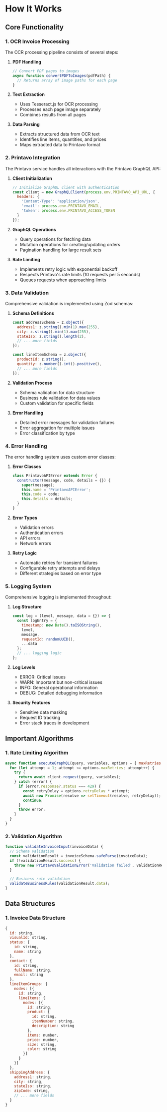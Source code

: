 # How It Works

## Core Functionality

### 1. OCR Invoice Processing

The OCR processing pipeline consists of several steps:

1. **PDF Handling**
   ```javascript
   // Convert PDF pages to images
   async function convertPDFToImages(pdfPath) {
     // Returns array of image paths for each page
   }
   ```

2. **Text Extraction**
   - Uses Tesseract.js for OCR processing
   - Processes each page image separately
   - Combines results from all pages

3. **Data Parsing**
   - Extracts structured data from OCR text
   - Identifies line items, quantities, and prices
   - Maps extracted data to Printavo format

### 2. Printavo Integration

The Printavo service handles all interactions with the Printavo GraphQL API:

1. **Client Initialization**
   ```javascript
   // Initialize GraphQL client with authentication
   const client = new GraphQLClient(process.env.PRINTAVO_API_URL, {
     headers: {
       'Content-Type': 'application/json',
       'email': process.env.PRINTAVO_EMAIL,
       'token': process.env.PRINTAVO_ACCESS_TOKEN
     }
   });
   ```

2. **GraphQL Operations**
   - Query operations for fetching data
   - Mutation operations for creating/updating orders
   - Pagination handling for large result sets

3. **Rate Limiting**
   - Implements retry logic with exponential backoff
   - Respects Printavo's rate limits (10 requests per 5 seconds)
   - Queues requests when approaching limits

### 3. Data Validation

Comprehensive validation is implemented using Zod schemas:

1. **Schema Definitions**
   ```javascript
   const addressSchema = z.object({
     address1: z.string().min(1).max(255),
     city: z.string().min(1).max(255),
     stateIso: z.string().length(2),
     // ... more fields
   });

   const lineItemSchema = z.object({
     productId: z.string(),
     quantity: z.number().int().positive(),
     // ... more fields
   });
   ```

2. **Validation Process**
   - Schema validation for data structure
   - Business rule validation for data values
   - Custom validation for specific fields

3. **Error Handling**
   - Detailed error messages for validation failures
   - Error aggregation for multiple issues
   - Error classification by type

### 4. Error Handling

The error handling system uses custom error classes:

1. **Error Classes**
   ```javascript
   class PrintavoAPIError extends Error {
     constructor(message, code, details = {}) {
       super(message);
       this.name = 'PrintavoAPIError';
       this.code = code;
       this.details = details;
     }
   }
   ```

2. **Error Types**
   - Validation errors
   - Authentication errors
   - API errors
   - Network errors

3. **Retry Logic**
   - Automatic retries for transient failures
   - Configurable retry attempts and delays
   - Different strategies based on error type

### 5. Logging System

Comprehensive logging is implemented throughout:

1. **Log Structure**
   ```javascript
   const log = (level, message, data = {}) => {
     const logEntry = {
       timestamp: new Date().toISOString(),
       level,
       message,
       requestId: randomUUID(),
       ...data
     };
     // ... logging logic
   };
   ```

2. **Log Levels**
   - ERROR: Critical issues
   - WARN: Important but non-critical issues
   - INFO: General operational information
   - DEBUG: Detailed debugging information

3. **Security Features**
   - Sensitive data masking
   - Request ID tracking
   - Error stack traces in development

## Important Algorithms

### 1. Rate Limiting Algorithm
```javascript
async function executeGraphQL(query, variables, options = { maxRetries: 3, retryDelay: 1000 }) {
  for (let attempt = 1; attempt <= options.maxRetries; attempt++) {
    try {
      return await client.request(query, variables);
    } catch (error) {
      if (error.response?.status === 429) {
        const retryDelay = options.retryDelay * attempt;
        await new Promise(resolve => setTimeout(resolve, retryDelay));
        continue;
      }
      throw error;
    }
  }
}
```

### 2. Validation Algorithm
```javascript
function validateInvoiceInput(invoiceData) {
  // Schema validation
  const validationResult = invoiceSchema.safeParse(invoiceData);
  if (!validationResult.success) {
    throw new PrintavoValidationError('Validation failed', validationResult.error);
  }

  // Business rule validation
  validateBusinessRules(validationResult.data);
}
```

## Data Structures

### 1. Invoice Data Structure
```javascript
{
  id: string,
  visualId: string,
  status: {
    id: string,
    name: string
  },
  contact: {
    id: string,
    fullName: string,
    email: string
  },
  lineItemGroups: {
    nodes: [{
      id: string,
      lineItems: {
        nodes: [{
          id: string,
          product: {
            id: string,
            itemNumber: string,
            description: string
          },
          items: number,
          price: number,
          size: string,
          color: string
        }]
      }
    }]
  },
  shippingAddress: {
    address1: string,
    city: string,
    stateIso: string,
    zipCode: string,
    // ... more fields
  }
} 